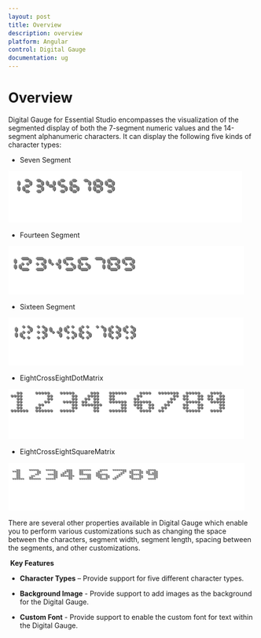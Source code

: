 ```yaml
---
layout: post
title: Overview
description: overview
platform: Angular
control: Digital Gauge
documentation: ug
---
```


# Overview

Digital Gauge for Essential Studio encompasses the visualization of the segmented display of both the 7-segment numeric values and the 14-segment alphanumeric characters. It can display the following five kinds of character types:

* Seven Segment

![](/angular/DigitalGauge/Overview_images/Overview_img2.png)

* Fourteen Segment

![](/angular/DigitalGauge/Overview_images/Overview_img3.png)

* Sixteen Segment

![](/angular/DigitalGauge/Overview_images/Overview_img4.png)

* EightCrossEightDotMatrix

![](/angular/DigitalGauge/Overview_images/Overview_img5.png)

* EightCrossEightSquareMatrix

![](/angular/DigitalGauge/Overview_images/Overview_img6.png)



There are several other properties available in Digital Gauge which enable you to perform various customizations such as changing the space between the characters, segment width, segment length, spacing between the segments, and other customizations.

 **Key Features**

* **Character Types** – Provide support for five different character types.

* **Background Image** - Provide support to add images as the background for the Digital Gauge.

* **Custom Font** - Provide support to enable the custom font for text within the Digital Gauge.

